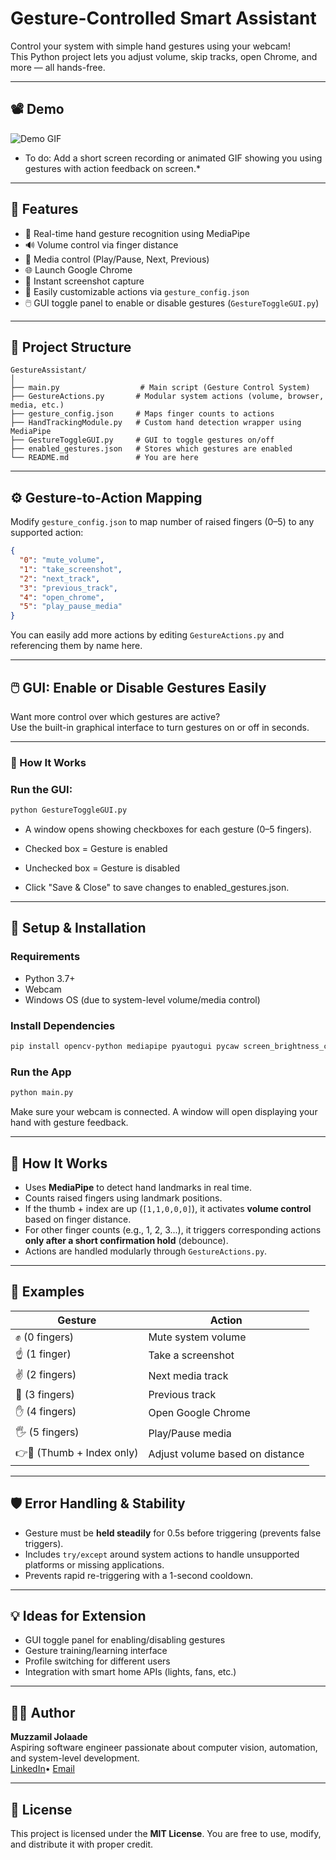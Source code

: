 # Gesture-Controlled Smart Assistant

Control your system with simple hand gestures using your webcam!  
This Python project lets you adjust volume, skip tracks, open Chrome, and more — all hands-free.

---

## 📽️ Demo

![Demo GIF](https://user-images.githubusercontent.com/your-demo-link-here.gif)  
* To do: Add a short screen recording or animated GIF showing you using gestures with action feedback on screen.*

---

## 🎯 Features

- 🤚 Real-time hand gesture recognition using MediaPipe
- 🔊 Volume control via finger distance
- 🎵 Media control (Play/Pause, Next, Previous)
- 🌐 Launch Google Chrome
- 📸 Instant screenshot capture
- 🔧 Easily customizable actions via `gesture_config.json`
- 🖱️ GUI toggle panel to enable or disable gestures (`GestureToggleGUI.py`)

---

## 📁 Project Structure

```
GestureAssistant/
│
├── main.py                  # Main script (Gesture Control System)
├── GestureActions.py       # Modular system actions (volume, browser, media, etc.)
├── gesture_config.json     # Maps finger counts to actions
├── HandTrackingModule.py   # Custom hand detection wrapper using MediaPipe
├── GestureToggleGUI.py     # GUI to toggle gestures on/off
├── enabled_gestures.json   # Stores which gestures are enabled
└── README.md               # You are here
```

---

## ⚙️ Gesture-to-Action Mapping

Modify `gesture_config.json` to map number of raised fingers (0–5) to any supported action:

```json
{
  "0": "mute_volume",
  "1": "take_screenshot",
  "2": "next_track",
  "3": "previous_track",
  "4": "open_chrome",
  "5": "play_pause_media"
}
```

You can easily add more actions by editing `GestureActions.py` and referencing them by name here.

---

## 🖱️ GUI: Enable or Disable Gestures Easily

Want more control over which gestures are active?  
Use the built-in graphical interface to turn gestures on or off in seconds.

---

### 🔧 How It Works

### Run the GUI:

```bash
python GestureToggleGUI.py
```

- A window opens showing checkboxes for each gesture (0–5 fingers).

- Checked box = Gesture is enabled

- Unchecked box = Gesture is disabled

- Click "Save & Close" to save changes to enabled_gestures.json.

---

## 🔧 Setup & Installation

### Requirements

- Python 3.7+
- Webcam
- Windows OS (due to system-level volume/media control)

### Install Dependencies

```bash
pip install opencv-python mediapipe pyautogui pycaw screen_brightness_control keyboard comtypes
```

### Run the App

```bash
python main.py
```

Make sure your webcam is connected. A window will open displaying your hand with gesture feedback.

---

## 🧠 How It Works

- Uses **MediaPipe** to detect hand landmarks in real time.
- Counts raised fingers using landmark positions.
- If the thumb + index are up (`[1,1,0,0,0]`), it activates **volume control** based on finger distance.
- For other finger counts (e.g., 1, 2, 3...), it triggers corresponding actions **only after a short confirmation hold** (debounce).
- Actions are handled modularly through `GestureActions.py`.

---

## 📌 Examples

| Gesture           | Action              |
|-------------------|---------------------|
| ✊ (0 fingers)     | Mute system volume  |
| ☝️ (1 finger)      | Take a screenshot   |
| ✌️ (2 fingers)     | Next media track    |
| 🤟 (3 fingers)     | Previous track      |
| ✋ (4 fingers)     | Open Google Chrome  |
| 🖐️ (5 fingers)     | Play/Pause media    |
| 👉🤏 (Thumb + Index only) | Adjust volume based on distance |

---

## 🛡️ Error Handling & Stability

- Gesture must be **held steadily** for 0.5s before triggering (prevents false triggers).
- Includes `try/except` around system actions to handle unsupported platforms or missing applications.
- Prevents rapid re-triggering with a 1-second cooldown.

---

## 💡 Ideas for Extension

- GUI toggle panel for enabling/disabling gestures
- Gesture training/learning interface
- Profile switching for different users
- Integration with smart home APIs (lights, fans, etc.)

---

## 🧑‍💻 Author

**Muzzamil Jolaade**  
Aspiring software engineer passionate about computer vision, automation, and system-level development.  
[LinkedIn](https://www.linkedin.com/in/muzzamil-jolaade/)• [Email](mailto:mtjolaade@gmail.com)

---

## 📜 License

This project is licensed under the **MIT License**. You are free to use, modify, and distribute it with proper credit.
